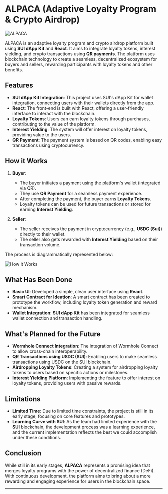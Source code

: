 # ALPACA (Adaptive Loyalty Program & Crypto Airdrop)
![ALPACA](https://github.com/user-attachments/assets/e9ae20dc-a1cf-4b1d-b2a9-b5dca89d9219)

ALPACA is an adaptive loyalty program and crypto airdrop platform built using **SUI dApp Kit** and **React**. It aims to integrate loyalty tokens, interest yielding, and crypto transactions using **QR payments**. The platform uses blockchain technology to create a seamless, decentralized ecosystem for buyers and sellers, rewarding participants with loyalty tokens and other benefits.

## Features
- **SUI dApp Kit Integration**: This project uses SUI's dApp Kit for wallet integration, connecting users with their wallets directly from the app.
- **React**: The front-end is built with React, offering a user-friendly interface to interact with the blockchain.
- **Loyalty Tokens**: Users can earn loyalty tokens through purchases, contributing to the value of the platform.
- **Interest Yielding**: The system will offer interest on loyalty tokens, providing value to the users.
- **QR Payment**: The payment system is based on QR codes, enabling easy transactions using cryptocurrency.

## How it Works
1. **Buyer**:
   - The buyer initiates a payment using the platform's wallet (integrated via QR).
   - They use **QR Payment** for a seamless payment experience.
   - After completing the payment, the buyer earns **Loyalty Tokens**.
   - Loyalty tokens can be used for future transactions or stored for earning **Interest Yielding**.

2. **Seller**:
   - The seller receives the payment in cryptocurrency (e.g., **USDC (Sui)**) directly to their wallet.
   - The seller also gets rewarded with **Interest Yielding** based on their transaction volume.

The process is diagrammatically represented below:

![How it Works](./mnt/data/4fe37034-8b98-4a91-bf8c-f31fedacb139.png)

## What Has Been Done
- **Basic UI**: Developed a simple, clean user interface using **React**.
- **Smart Contract for Ideation**: A smart contract has been created to prototype the workflow, including loyalty token generation and reward mechanism.
- **Wallet Integration**: **SUI dApp Kit** has been integrated for seamless wallet connection and transaction handling.

## What's Planned for the Future
- **Wormhole Connect Integration**: The integration of Wormhole Connect to allow cross-chain interoperability.
- **QR Transactions using USDC (SUI)**: Enabling users to make seamless transactions using USDC on the SUI blockchain.
- **Airdropping Loyalty Tokens**: Creating a system for airdropping loyalty tokens to users based on specific actions or milestones.
- **Interest Yielding Platform**: Implementing the feature to offer interest on loyalty tokens, providing users with passive rewards.

## Limitations
- **Limited Time**: Due to limited time constraints, the project is still in its early stage, focusing on core features and prototypes.
- **Learning Curve with SUI**: As the team had limited experience with the **SUI** blockchain, the development process was a learning experience, and the current implementation reflects the best we could accomplish under these conditions.

## Conclusion
While still in its early stages, **ALPACA** represents a promising idea that merges loyalty programs with the power of decentralized finance (DeFi). With continuous development, the platform aims to bring about a more rewarding and engaging experience for users in the blockchain space.

---

